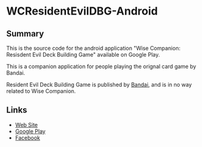 # WCResidentEvilDBG-Android

## Summary

This is the source code for the android application "Wise Companion: Resisdent Evil Deck Building Game" available on Google Play. 

This is a companion application for people playing the orignal card game by Bandai.

Resident Evil Deck Building Game is published by [Bandai](http://bandai.com/cards/), and is in no way related to Wise Companion.

## Links

* [Web Site](http://wisecompanion.com/)
* [Google Play](https://play.google.com/store/apps/details?id=com.instriker.wcre&hl=fr&gl=US)
* [Facebook](https://www.facebook.com/wisecompanionredbgc/)